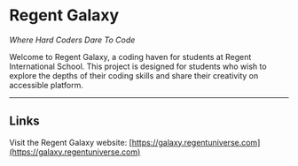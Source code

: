 # Regent Galaxy

*Where Hard Coders Dare To Code*

Welcome to Regent Galaxy, a coding haven for students at Regent International School. This project is designed for students who wish to explore the depths of their coding skills and share their creativity on accessible platform.

---

## Links

Visit the Regent Galaxy website: [https://galaxy.regentuniverse.com](https://galaxy.regentuniverse.com)
